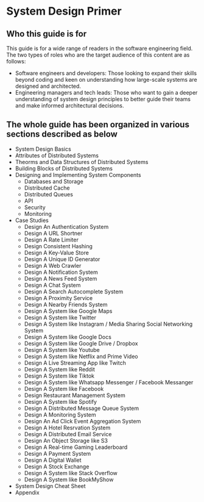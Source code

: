 # System Design Primer

## Who this guide is for

This guide is for a wide range of readers in the software engineering field. The two types of roles who are the target audience of this content are as follows:

* Software engineers and developers: Those looking to expand their skills beyond coding and keen on understanding how large-scale systems are designed and architected. 
* Engineering managers and tech leads: Those who want to gain a deeper understanding of system design principles to better guide their teams and make informed architectural decisions.

## The whole guide has been organized in various sections described as below

* System Design Basics
* Attributes of Distributed Systems
* Theorms and Data Structures of Distributed Systems
* Building Blocks of Distributed Systems
* Designing and Implementing System Components
    * Databases and Storage
    * Distributed Cache
    * Distributed Queues
    * API
    * Security
    * Monitoring
* Case Studies
    * Design An Authentication System
    * Design A URL Shortner
    * Design A Rate Limiter
    * Design Consistent Hashing
    * Design A Key-Value Store
    * Design A Unique ID Generator
    * Design A Web Crawler
    * Design A Notification System
    * Design A News Feed System
    * Design A Chat System
    * Design A Search Autocomplete System
    * Design A Proximity Service
    * Design A Nearby Friends System
    * Design A System like Google Maps
    * Design A System like Twitter
    * Design A System like Instagram / Media Sharing Social Networking System
    * Design A System like Google Docs
    * Design A System like Google Drive / Dropbox
    * Design A System like Youtube
    * Design A System like Netflix and Prime Video
    * Design A Live Streaming App like Twitch
    * Design A System like Reddit
    * Design A System like Tiktok
    * Design A System like Whatsapp Messenger / Facebook Messanger
    * Design A System like Facebook
    * Design Restaurant Management System
    * Design A System like Spotify
    * Design A Distributed Message Queue System
    * Design A Monitoring System
    * Design An Ad Click Event Aggregation System
    * Design A Hotel Resrvation System
    * Design A Distributed Email Service
    * Design An Object Storage like S3
    * Design A Real-time Gaming Leaderboard
    * Design A Payment System
    * Design A Digital Wallet
    * Design A Stock Exchange
    * Design A System like Stack Overflow
    * Design A System like BookMyShow
* System Design Cheat Sheet
* Appendix
